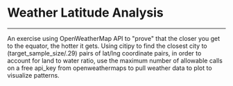 # Weather Latitude Analysis
---
An exercise using  OpenWeatherMap API to "prove" that the closer you get to the equator, the hotter it gets.  Using citipy to find the closest city to (target_sample_size/.29) pairs of lat/lng coordinate pairs, in order to account for land to water ratio, use the maximum number of allowable calls on a free api_key from openweathermaps to pull weather data to plot to visualize patterns.
